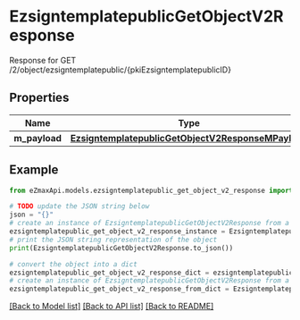 # EzsigntemplatepublicGetObjectV2Response

Response for GET /2/object/ezsigntemplatepublic/{pkiEzsigntemplatepublicID}

## Properties

Name | Type | Description | Notes
------------ | ------------- | ------------- | -------------
**m_payload** | [**EzsigntemplatepublicGetObjectV2ResponseMPayload**](EzsigntemplatepublicGetObjectV2ResponseMPayload.md) |  | 

## Example

```python
from eZmaxApi.models.ezsigntemplatepublic_get_object_v2_response import EzsigntemplatepublicGetObjectV2Response

# TODO update the JSON string below
json = "{}"
# create an instance of EzsigntemplatepublicGetObjectV2Response from a JSON string
ezsigntemplatepublic_get_object_v2_response_instance = EzsigntemplatepublicGetObjectV2Response.from_json(json)
# print the JSON string representation of the object
print(EzsigntemplatepublicGetObjectV2Response.to_json())

# convert the object into a dict
ezsigntemplatepublic_get_object_v2_response_dict = ezsigntemplatepublic_get_object_v2_response_instance.to_dict()
# create an instance of EzsigntemplatepublicGetObjectV2Response from a dict
ezsigntemplatepublic_get_object_v2_response_from_dict = EzsigntemplatepublicGetObjectV2Response.from_dict(ezsigntemplatepublic_get_object_v2_response_dict)
```
[[Back to Model list]](../README.md#documentation-for-models) [[Back to API list]](../README.md#documentation-for-api-endpoints) [[Back to README]](../README.md)


